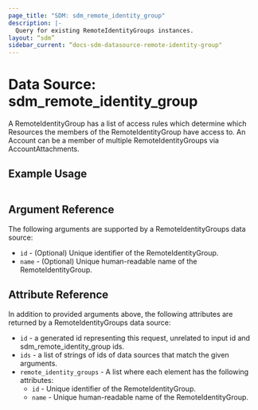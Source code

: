 ```yaml
---
page_title: "SDM: sdm_remote_identity_group"
description: |-
  Query for existing RemoteIdentityGroups instances.
layout: “sdm”
sidebar_current: “docs-sdm-datasource-remote-identity-group"
---
```

# Data Source: sdm_remote_identity_group

A RemoteIdentityGroup has a list of access rules which determine which Resources the members
 of the RemoteIdentityGroup have access to. An Account can be a member of multiple RemoteIdentityGroups via
 AccountAttachments.
## Example Usage

```hcl

```
## Argument Reference
The following arguments are supported by a RemoteIdentityGroups data source:
* `id` - (Optional) Unique identifier of the RemoteIdentityGroup.
* `name` - (Optional) Unique human-readable name of the RemoteIdentityGroup.
## Attribute Reference
In addition to provided arguments above, the following attributes are returned by a RemoteIdentityGroups data source:
* `id` - a generated id representing this request, unrelated to input id and sdm_remote_identity_group ids.
* `ids` - a list of strings of ids of data sources that match the given arguments.
* `remote_identity_groups` - A list where each element has the following attributes:
	* `id` - Unique identifier of the RemoteIdentityGroup.
	* `name` - Unique human-readable name of the RemoteIdentityGroup.
